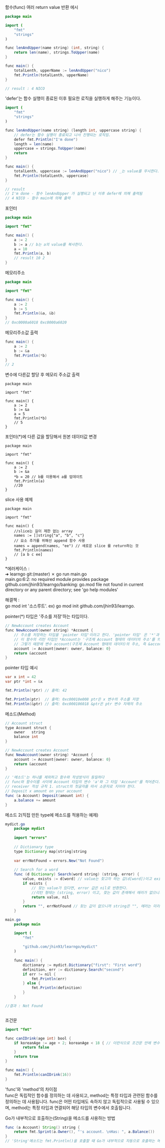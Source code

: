 
함수(func) 여러 return value 반환 에시

```java
package main

import (
	"fmt"
	"strings"
)

func lenAndUpper(name string) (int, string) {
	return len(name), strings.ToUpper(name)
}

func main() {
	totalLenth, upperName := lenAndUpper("nico")
	fmt.Println(totalLenth, upperName)
}

// result : 4 NICO
```

'defer'는 함수 실행이 종료된 이후 필요한 로직을 실행하게 해주는 기능이다.

```java
import (
	"fmt"
	"strings"
)

func lenAndUpper(name string) (length int, uppercase string) {
	// defer는 함수 실행이 종료되고 나서 진행되는 로직임.
	defer fmt.Println("I'm done")
	length = len(name)
	uppercase = strings.ToUpper(name)
	return
}

func main() {
	totalLenth, uppercase := lenAndUpper("nico") // _는 value를 무시한다.
	fmt.Println(totalLenth, uppercase)
}

// result
// I'm done - 함수 lenAndUpper 가 실행되고 난 이후 defer에 의해 출력됨
// 4 NICO - 함수 main에 의해 출력
```

포인터
```java
package main

import "fmt"

func main() {
	a := 2
	b := a // b는 a의 value를 복사한다.
	a = 10
	fmt.Println(a, b)
	// result 10 2
}
```

메모리주소
```java
package main

import "fmt"

func main() {
	a := 2
	b := 5
	fmt.Println(&a, &b)
}
// 0xc0000a6018 0xc0000a6020
```

메모리주소값 출력
```java
func main() {
	a := 2
	b := &a
	fmt.Println(*b)
}
// 2
```
변수에 다른값 할당 후 메모리 주소값 출력
```
package main

import "fmt"

func main() {
    a := 2
    b := &a
    a = 5
    fmt.Println(*b)
    // 5
}
```
포인터(*)에 다른 값을 할당해서 원본 데이터값 변경
```
package main

import "fmt"

func main() {
	a := 2
	b := &a
	*b = 20 // b를 이용해서 a를 업데이트
	fmt.Println(a)
	//20
}
```
slice 사용 예제
```
package main

import "fmt"

func main() {
	//slice는 길이 제한 없는 array
	names := []string{"a", "b", "c"}
	// 요소 추가를 위해선 append 함수 사용
	names = append(names, "ee") // 새로운 slice 를 return하는 것
	fmt.Println(names)
	// [a b c ee]
}

```
*에러케이스 :  
➜  learngo git:(master) ✗ go run main.go  
main.go:6:2: no required module provides package github.com/jhin93/learngo/banking: go.mod file not found in current directory or any parent directory; see 'go help modules'  

해결책 :  
go mod int '소스루트'. 
ex) go mod init github.com/jhin93/learngo. 


pointer(*) 타입은 '주소를 저장'하는 타입이다.  
```java
// NewAccount creates Account
func NewAccount(owner string) *Account { 
	// 주소를 저장하는 타입을 'pointer 타입'이라고 한다. 'pointer 타입' 은 '*'과 주소를 가진 데이터의 형태가 결합된 형태다(ex var ptr *int).
	// 이 함수의 리턴 타입인 *Account는 '구조체 Account 형태의 데이터의 주소'를 의미한다.
	// 그렇기 때문에 변수 account(구조체 Account 형태의 데이터)의 주소, 즉 &account가 리턴값이 되어야 한다.
	account := Account{owner: owner, balance: 0}
	return &account
}

```
pointer 타입 예시  
```java
var x int = 42
var ptr *int = &x

fmt.Println(*ptr) // 출력: 42

fmt.Println(ptr)  // 출력: 0xc00010e008 ptr은 x 변수의 주소를 저장
fmt.Println(&ptr) // 출력: 0xc000106018 &ptr은 ptr 변수 자체의 주소
```

메소드(Method)
```java
// Account struct
type Account struct {
	owner   string
	balance int
}

// NewAccount creates Account
func NewAccount(owner string) *Account {
	account := Account{owner: owner, balance: 0}
	return &account
}

// '메소드'는 하나를 제외하고 함수와 작성방식이 동일하다
// func와 함수이름 사이에 Account 타입의 변수 'a'와 그 타입 'Account'를 적어준다. 이때 'a'를 'receiver' 라고 한다.
// receiver 작성 규칙 1. struct의 첫글자를 따서 소문자로 지어야 한다.
// Deposit x amount on your account
func (a Account) Deposit(amount int) {
	a.balance += amount
}
```

메소드 2(직접 만든 type에 메소드를 적용하는 예제)
```java
mydict.go
	package mydict
	
	import "errors"
	
	// Dictionary type
	type Dictionary map[string]string
	
	var errNotFound = errors.New("Not Found")
	
	// Search for a word
	func (d Dictionary) Search(word string) (string, error) {
		value, exists := d[word] // value는 찾고자 하는 값(d[word])이고 exists는 boolean이다.
		if exists {
			// 찾는 value가 있다면, error 값은 nil로 반환한다.
			//리턴 형태는 (string, error) 이고, 찾는 값이 존재해서 에러가 없으니까 nil로 반환하는 것.
			return value, nil
		}
		return "", errNotFound // 찾는 값이 없으니까 string은 "", 에러는 미리 만들어둔 에러변수를 반환한다.
	}

main.go
	package main

	import (
		"fmt"
	
		"github.com/jhin93/learngo/mydict"
	)
	
	func main() {
		dictionary := mydict.Dictionary{"first": "First word"}
		definition, err := dictionary.Search("second")
		if err != nil {
			fmt.Println(err)
		} else {
			fmt.Println(definition)
		}
	}

//결과 : Not Found



```

조건문 
```java
import "fmt"

func canIDrink(age int) bool {
	if koreanAge := age + 2; koreanAge < 18 { // 이런식으로 조건문 안에 변수를 만드는 게 오직 조건문에서만 사용되는 변수라는 걸 알려준다.
		return false
	}
	return true
}

func main() {
	fmt.Println(canIDrink(16))
}
```

'func'와 'method'의 차이점  
func은 독립적인 함수를 정의하는 데 사용되고, method는 특정 타입과 관련된 함수를 정의하는 데 사용됩니다. func은 어떤 타입에도 속하지 않고 독립적으로 사용될 수 있으며, method는 특정 타입과 연결되어 해당 타입의 변수에서 호출됩니다.


Go가 내부적으로 호출하는(String)을 메소드를 사용하는 방법  
```java
func (a Account) String() string {
	return fmt.Sprint(a.Owner(), "'s account. \nHas: ", a.Balance())
}
// 'String'메소드는 fmt.Println()을 호출할 때 Go가 내부적으로 자동으로 호출하는 메소드이다. 이를 위와 같이 변형하면, fmt.Println() 실행시 적용된다.
```




